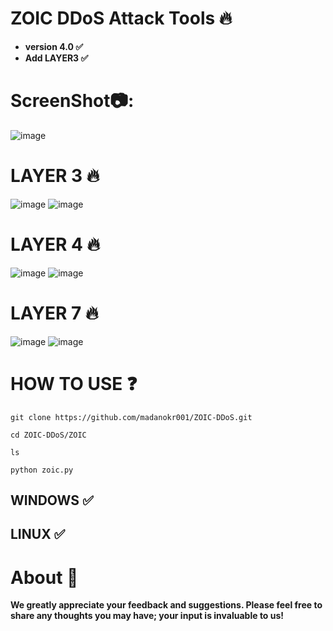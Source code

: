 # ZOIC DDoS Attack Tools 🔥

- **version 4.0 ✅**
- **Add LAYER3 ✅**

# ScreenShot📷:
![image](https://github.com/user-attachments/assets/56c39496-52d0-422b-a947-1d9ebed86031)

# LAYER 3 🔥
![image](https://github.com/user-attachments/assets/3cf459e6-cfc5-42b7-975b-f43dbdb05300)
![image](https://github.com/user-attachments/assets/ae2a3994-8416-459a-82bf-294aa7973960)



# LAYER 4 🔥
![image](https://github.com/user-attachments/assets/e279ab94-6a19-469a-8e2c-cb0988037d5a)
![image](https://github.com/user-attachments/assets/8aaee96e-286e-42cf-b684-281f48626905)




# LAYER 7 🔥
![image](https://github.com/user-attachments/assets/718068b5-faee-43b8-9801-a9eda4b5ebab)
![image](https://github.com/user-attachments/assets/c354ff50-f236-4dd9-aec1-2ace6fffd342)





# HOW TO USE ❓
```
git clone https://github.com/madanokr001/ZOIC-DDoS.git
```
```
cd ZOIC-DDoS/ZOIC
```
```
ls
```
```
python zoic.py
```

## WINDOWS ✅
## LINUX ✅ 

# About 🤑
**We greatly appreciate your feedback and suggestions. Please feel free to share any thoughts you may have; your input is invaluable to us!**






